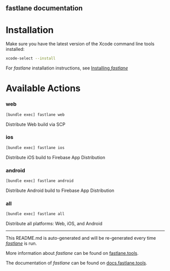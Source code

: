 fastlane documentation
----

# Installation

Make sure you have the latest version of the Xcode command line tools installed:

```sh
xcode-select --install
```

For _fastlane_ installation instructions, see [Installing _fastlane_](https://docs.fastlane.tools/#installing-fastlane)

# Available Actions

### web

```sh
[bundle exec] fastlane web
```

Distribute Web build via SCP

### ios

```sh
[bundle exec] fastlane ios
```

Distribute iOS build to Firebase App Distribution

### android

```sh
[bundle exec] fastlane android
```

Distribute Android build to Firebase App Distribution

### all

```sh
[bundle exec] fastlane all
```

Distribute all platforms: Web, iOS, and Android

----

This README.md is auto-generated and will be re-generated every time [_fastlane_](https://fastlane.tools) is run.

More information about _fastlane_ can be found on [fastlane.tools](https://fastlane.tools).

The documentation of _fastlane_ can be found on [docs.fastlane.tools](https://docs.fastlane.tools).
